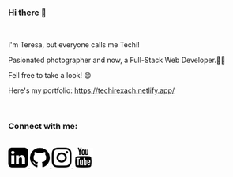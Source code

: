 ### Hi there 👋

<br>

I'm Teresa, but everyone calls me Techi!

Pasionated photographer and now, a Full-Stack Web Developer.👩‍💻

Fell free to take a look! 😄 

Here's my portfolio: https://techirexach.netlify.app/

<br>

### Connect with me: 

<br>

<a href='https://www.linkedin.com/in/teresa-rexach-gonzalez/'>
<img alt="linkeding | LinkedIn" height="40px" src="./Logos/linkedin-sign.png"/>
</a>
<a href='https://github.com/TechiRexach'>
<img alt="linkeding | LinkedIn" height="40px" src="./Logos/github-logo.png"/>
</a>
<a href='https://www.instagram.com/rexachphoto'>
<img alt="linkeding | LinkedIn" height="40px" src="./Logos/instagram.png"/>
</a>
<a href='https://www.youtube.com/channel/UCzyiVolUNHaumjtze7SS7Bw'>
<img alt="linkeding | LinkedIn" height="40px" src="./Logos/youtube-logo.png"/>
</a>

